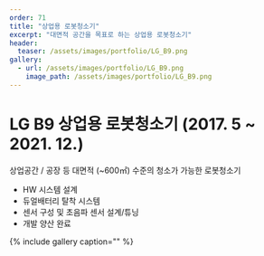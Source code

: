 ```yaml
---
order: 71
title: "상업용 로봇청소기"
excerpt: "대면적 공간을 목표로 하는 상업용 로봇청소기"
header:
  teaser: /assets/images/portfolio/LG_B9.png
gallery:
  - url: /assets/images/portfolio/LG_B9.png
    image_path: /assets/images/portfolio/LG_B9.png
---
```


# LG B9 상업용 로봇청소기 (2017. 5 ~ 2021. 12.)
상업공간 / 공장 등 대면적 (~600㎡) 수준의 청소가 가능한 로봇청소기

 - HW 시스템 설계
 - 듀얼배터리 탈착 시스템
 - 센서 구성 및 초음파 센서 설계/튜닝
 - 개발 양산 완료


{% include gallery caption="" %}
